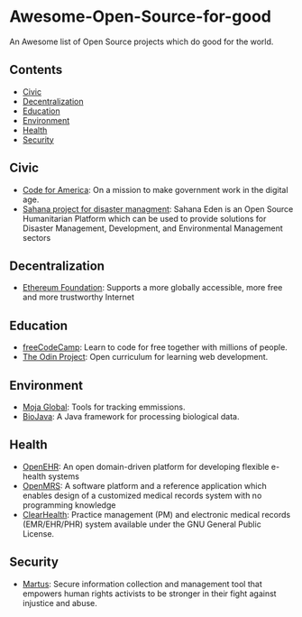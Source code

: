 # Awesome-Open-Source-for-good
An Awesome list of Open Source projects which do good for the world.

## Contents
- [Civic](#civic)
- [Decentralization](#decentralization)
- [Education](#education)
- [Environment](#environment)
- [Health](#health)
- [Security](security)

## Civic
- [Code for America](https://www.codeforamerica.org/): On a mission to make government work in the digital age.
- [Sahana project for disaster managment](https://sahanafoundation.org/): Sahana Eden is an Open Source Humanitarian Platform which can be used to provide solutions for Disaster Management, Development, and Environmental Management sectors

## Decentralization
- [Ethereum Foundation](https://www.ethereum.org/foundation): Supports a more globally accessible, more free and more trustworthy Internet

## Education
- [freeCodeCamp](https://www.freecodecamp.org/): Learn to code for free together with millions of people.
- [The Odin Project](https://www.theodinproject.com/): Open curriculum for learning web development.


## Environment
- [Moja Global](http://moja.global/): Tools for tracking emmissions.
- [BioJava](https://biojava.org/): A Java framework for processing biological data.

## Health
- [OpenEHR](https://openehr.org/): An open domain-driven platform for developing flexible e-health systems
- [OpenMRS](https://openmrs.org): A software platform and a reference application which enables design of a customized medical records system with no programming knowledge
- [ClearHealth](http://clear-health.com/): Practice management (PM) and electronic medical records (EMR/EHR/PHR) system available under the GNU General Public License.

## Security
- [Martus](https://www.martus.org/): Secure information collection and management tool that empowers human rights activists to be stronger in their fight against injustice and abuse. 
